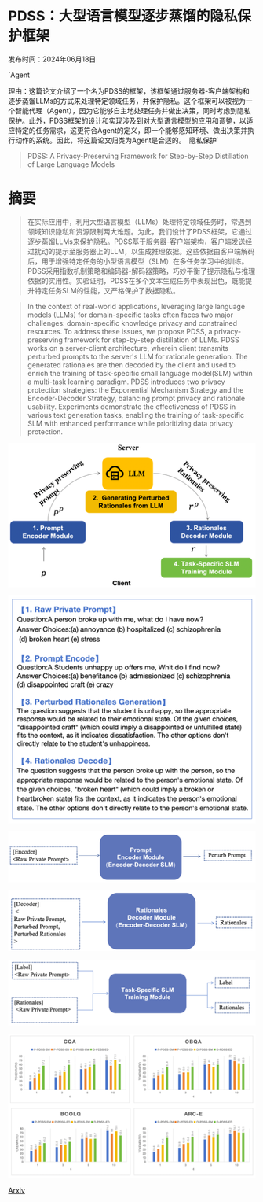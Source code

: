 # PDSS：大型语言模型逐步蒸馏的隐私保护框架

发布时间：2024年06月18日

`Agent

理由：这篇论文介绍了一个名为PDSS的框架，该框架通过服务器-客户端架构和逐步蒸馏LLMs的方式来处理特定领域任务，并保护隐私。这个框架可以被视为一个智能代理（Agent），因为它能够自主地处理任务并做出决策，同时考虑到隐私保护。此外，PDSS框架的设计和实现涉及到对大型语言模型的应用和调整，以适应特定的任务需求，这更符合Agent的定义，即一个能够感知环境、做出决策并执行动作的系统。因此，将这篇论文归类为Agent是合适的。` `隐私保护`

> PDSS: A Privacy-Preserving Framework for Step-by-Step Distillation of Large Language Models

# 摘要

> 在实际应用中，利用大型语言模型（LLMs）处理特定领域任务时，常遇到领域知识隐私和资源限制两大难题。为此，我们设计了PDSS框架，它通过逐步蒸馏LLMs来保护隐私。PDSS基于服务器-客户端架构，客户端发送经过扰动的提示至服务器上的LLM，以生成推理依据。这些依据由客户端解码后，用于增强特定任务的小型语言模型（SLM）在多任务学习中的训练。PDSS采用指数机制策略和编码器-解码器策略，巧妙平衡了提示隐私与推理依据的实用性。实验证明，PDSS在多个文本生成任务中表现出色，既能提升特定任务SLM的性能，又严格保护了数据隐私。

> In the context of real-world applications, leveraging large language models (LLMs) for domain-specific tasks often faces two major challenges: domain-specific knowledge privacy and constrained resources. To address these issues, we propose PDSS, a privacy-preserving framework for step-by-step distillation of LLMs. PDSS works on a server-client architecture, wherein client transmits perturbed prompts to the server's LLM for rationale generation. The generated rationales are then decoded by the client and used to enrich the training of task-specific small language model(SLM) within a multi-task learning paradigm. PDSS introduces two privacy protection strategies: the Exponential Mechanism Strategy and the Encoder-Decoder Strategy, balancing prompt privacy and rationale usability. Experiments demonstrate the effectiveness of PDSS in various text generation tasks, enabling the training of task-specific SLM with enhanced performance while prioritizing data privacy protection.

![PDSS：大型语言模型逐步蒸馏的隐私保护框架](../../../paper_images/2406.12403/pdss_framework_1.png)

![PDSS：大型语言模型逐步蒸馏的隐私保护框架](../../../paper_images/2406.12403/example.png)

![PDSS：大型语言模型逐步蒸馏的隐私保护框架](../../../paper_images/2406.12403/encoder.png)

![PDSS：大型语言模型逐步蒸馏的隐私保护框架](../../../paper_images/2406.12403/decoder.png)

![PDSS：大型语言模型逐步蒸馏的隐私保护框架](../../../paper_images/2406.12403/task.png)

![PDSS：大型语言模型逐步蒸馏的隐私保护框架](../../../paper_images/2406.12403/p-d-rationale.png)

[Arxiv](https://arxiv.org/abs/2406.12403)